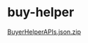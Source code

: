# buy-helper
[BuyerHelperAPIs.json.zip](https://github.com/lomahs/buy-helper-api/files/7816643/BuyerHelperAPIs.json.zip)
